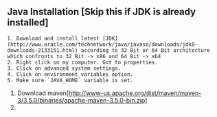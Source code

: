 ## Java Installation [Skip this if JDK is already installed]
	1. Download and install latest [JDK](http://www.oracle.com/technetwork/java/javase/downloads/jdk8-downloads-2133151.html) according to 32 Bit or 64 Bit architecture which confronts to 32 Bit -> x86 and 64 Bit -> x64
	2. Right click on my computer. Got to properties.
	3. Click on advanced system settings.
	4. Click on environment variables option.
	5. Make sure `JAVA_HOME` variable is set. 
	
1. Download maven[http://www-us.apache.org/dist/maven/maven-3/3.5.0/binaries/apache-maven-3.5.0-bin.zip]
2. 
